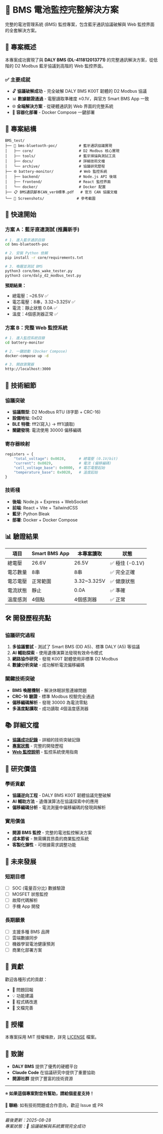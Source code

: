 # 🔋 BMS 電池監控完整解決方案

完整的電池管理系統 (BMS) 監控專案，包含藍牙通訊協議破解與 Web 監控界面的全套解決方案。

## 🎯 專案概述

本專案成功實現了與 **DALY BMS (DL-411812013771)** 的完整通訊解決方案，從低階的 D2 Modbus 藍牙協議到高階的 Web 監控界面。

### ✅ 主要成就
- 🔓 **協議破解成功** - 完全破解 DALY BMS K00T 韌體的 D2 Modbus 協議
- 📊 **數據驗證通過** - 電壓讀取準確度 ±0.1V，與官方 Smart BMS App 一致
- 🌐 **全端解決方案** - 從硬體通訊到 Web 界面的完整系統
- 🐳 **容器化部署** - Docker Compose 一鍵部署

## 📁 專案結構

```
BMS_test/
├── 📱 bms-bluetooth-poc/          # 藍牙通訊協議實現
│   ├── core/                     # D2 Modbus 核心實現
│   ├── tools/                    # 藍牙掃描與測試工具
│   ├── docs/                     # 詳細技術文檔
│   └── archive/                  # 協議研究歷程
├── 🌐 battery-monitor/            # Web 監控系統
│   ├── backend/                  # Node.js API 後端
│   ├── frontend/                 # React 監控界面
│   └── docker/                   # Docker 配置
├── 📋 BMS通訊腳本CAN_ver8標準.pdf   # 官方 CAN 協議文檔
└── 📸 Screenshots/               # 參考截圖
```

## 🚀 快速開始

### 方案 A：藍牙直連測試 (推薦新手)

```bash
# 1. 進入藍牙通訊目錄
cd bms-bluetooth-poc

# 2. 安裝 Python 依賴
pip install -r core/requirements.txt

# 3. 喚醒並測試 BMS
python3 core/bms_wake_tester.py
python3 core/daly_d2_modbus_test.py
```

**預期結果：**
- 總電壓：~26.5V ✅
- 電芯電壓：8串，3.32~3.325V ✅
- 電流：靜止狀態 0.0A ✅
- 溫度：4個感測器正常 ✅

### 方案 B：完整 Web 監控系統

```bash
# 1. 進入監控系統目錄
cd battery-monitor

# 2. 一鍵啟動 (Docker Compose)
docker-compose up -d

# 3. 開啟瀏覽器
http://localhost:3000
```

## 🔧 技術細節

### 協議突破
- **協議類型**: D2 Modbus RTU (8字節 + CRC-16)
- **設備地址**: 0xD2
- **BLE 特徵**: fff2(寫入) → fff1(讀取)
- **關鍵發現**: 電流使用 30000 偏移編碼

### 寄存器映射
```python
registers = {
    "total_voltage": 0x0028,      # 總電壓 (0.1V/bit)
    "current": 0x0029,            # 電流 (偏移編碼)
    "cell_voltage_base": 0x0000,  # 電芯電壓起始
    "temperature_base": 0x0020,   # 溫度起始
}
```

### 技術棧
- **後端**: Node.js + Express + WebSocket
- **前端**: React + Vite + TailwindCSS  
- **藍牙**: Python Bleak
- **部署**: Docker + Docker Compose

## 📊 驗證結果

| 項目 | Smart BMS App | 本專案讀取 | 狀態 |
|------|---------------|------------|------|
| 總電壓 | 26.6V | 26.5V | ✅ 極佳 (-0.1V) |
| 電芯數量 | 8串 | 8串 | ✅ 完全正確 |
| 電芯電壓 | 正常範圍 | 3.32~3.325V | ✅ 健康狀態 |
| 電流狀態 | 靜止 | 0.0A | ✅ 準確 |
| 溫度感測 | 4個點 | 4個感測器 | ✅ 正常 |

## 🛠️ 開發歷程亮點

### 協議研究過程
1. **多協議嘗試** - 測試了 Smart BMS (DD A5)、標準 DALY (A5) 等協議
2. **AI 輔助探索** - 使用遺傳演算法發現有效命令模式
3. **網路協作研究** - 發現 K00T 韌體使用非標準 D2 Modbus
4. **數據分析突破** - 成功解析電流偏移編碼

### 關鍵技術突破
- **BMS 喚醒機制** - 解決休眠狀態連線問題
- **CRC-16 驗證** - 標準 Modbus 校驗完全通過
- **偏移編碼解析** - 發現 30000 為電流零點
- **多溫度點讀取** - 成功讀取 4個溫度感測器

## 📚 詳細文檔

- **[協議成功記錄](bms-bluetooth-poc/docs/PROTOCOL_SUCCESS.md)** - 詳細的技術突破記錄
- **[專案狀態](bms-bluetooth-poc/docs/PROJECT_STATUS.md)** - 完整的開發歷程
- **[Web 監控說明](battery-monitor/README.md)** - 監控系統使用指南

## 🔬 研究價值

### 學術貢獻
- **協議逆向工程** - DALY BMS K00T 韌體協議完整破解
- **AI 輔助方法** - 遺傳演算法在協議探索中的應用
- **偏移編碼分析** - 電流測量中偏移編碼的發現與解析

### 實用價值  
- **開源 BMS 監控** - 完整的電池監控解決方案
- **成本節省** - 無需購買昂貴的商業監控系統
- **客製化彈性** - 可根據需求調整功能

## 🎯 未來發展

### 短期目標
- [ ] SOC (電量百分比) 數據驗證
- [ ] MOSFET 狀態監控
- [ ] 故障代碼解析
- [ ] 手機 App 開發

### 長期願景
- [ ] 支援多種 BMS 品牌
- [ ] 雲端數據同步
- [ ] 機器學習電池健康預測
- [ ] 商業化部署方案

## 🤝 貢獻

歡迎各種形式的貢獻：
- 🐛 問題回報
- 💡 功能建議  
- 🔧 程式碼改進
- 📖 文檔完善

## 📜 授權

本專案採用 MIT 授權條款，詳見 [LICENSE](LICENSE) 檔案。

## 🙏 致謝

- **DALY BMS** 提供了優秀的硬體平台
- **Claude Code** 在協議研究中提供了重要協助
- **開源社群** 提供了豐富的技術資源

---

**⭐ 如果這個專案對您有幫助，請給個星星支持！**

**📧 聯絡**: 如有技術問題或合作意向，歡迎 Issue 或 PR

---
*最後更新：2025-08-28*  
*專案狀態：🎉 協議破解與系統實現完全成功*